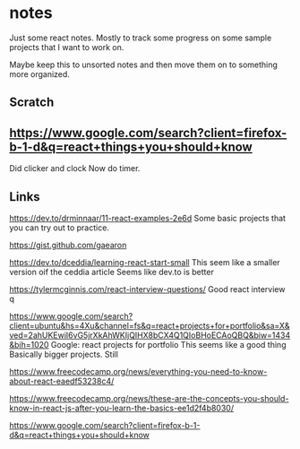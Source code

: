 # notes

Just some react notes.
Mostly to track some progress on some sample projects that I want to work on.

Maybe keep this to unsorted notes and then move them on to something more organized.

## Scratch

## https://www.google.com/search?client=firefox-b-1-d&q=react+things+you+should+know

Did clicker and clock
Now do timer.

## Links

https://dev.to/drminnaar/11-react-examples-2e6d
Some basic projects that you can try out to practice.

https://gist.github.com/gaearon

https://dev.to/dceddia/learning-react-start-small
This seem like a smaller version oif the ceddia article
Seems like dev.to is better

https://tylermcginnis.com/react-interview-questions/
Good react interview q

https://www.google.com/search?client=ubuntu&hs=4Xu&channel=fs&q=react+projects+for+portfolio&sa=X&ved=2ahUKEwiI6vG5jrXkAhWKIjQIHX8bCX4Q1QIoBHoECAoQBQ&biw=1434&bih=1020
Google: react projects for portfolio
This seems like a good thing
Basically bigger projects.
Still

https://www.freecodecamp.org/news/everything-you-need-to-know-about-react-eaedf53238c4/

https://www.freecodecamp.org/news/these-are-the-concepts-you-should-know-in-react-js-after-you-learn-the-basics-ee1d2f4b8030/

https://www.google.com/search?client=firefox-b-1-d&q=react+things+you+should+know
